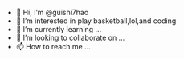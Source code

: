 - 👋 Hi, I’m @guishi7hao
- 👀 I’m interested in play basketball,lol,and coding
- 🌱 I’m currently learning ...
- 💞️ I’m looking to collaborate on ...
- 📫 How to reach me ...

<!---
guishi7hao/guishi7hao is a ✨ special ✨ repository because its `README.md` (this file) appears on your GitHub profile.
You can click the Preview link to take a look at your changes.
--->
